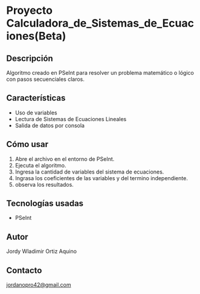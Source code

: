 # Proyecto Calculadora_de_Sistemas_de_Ecuaciones(Beta)

## Descripción
Algoritmo creado en PSeInt para resolver un problema matemático o lógico con pasos secuenciales claros.

## Características
- Uso de variables
- Lectura de Sistemas de Ecuaciones Lineales
- Salida de datos por consola

## Cómo usar
1. Abre el archivo en el entorno de PSeInt.
2. Ejecuta el algoritmo.
3. Ingresa la cantidad de variables del sistema de ecuaciones.
4. Ingrasa los coeficientes de las variables y del termino independiente.
5. observa los resultados.

## Tecnologías usadas
- PSeInt

## Autor
Jordy Wladimir Ortiz Aquino

## Contacto
jordanopro42@gmail.com
